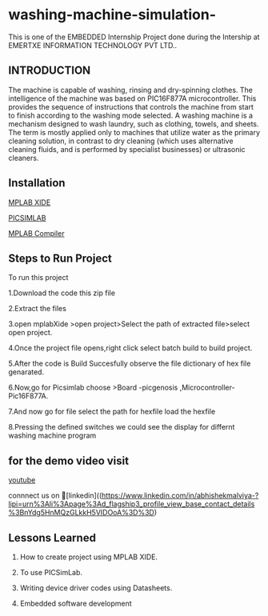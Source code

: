 # washing-machine-simulation-


This is one of the EMBEDDED Internship Project done during the Intership at EMERTXE INFORMATION TECHNOLOGY PVT LTD..
## INTRODUCTION
The machine is capable of washing, rinsing and dry-spinning clothes. The intelligence of the machine was based on PIC16F877A microcontroller.
This provides the sequence of instructions that controls the machine from start to finish according to the washing mode selected.
A washing machine is a mechanism designed to wash laundry, such as clothing, towels, and sheets. The term is mostly applied only to machines that utilize water as the primary cleaning solution, in contrast to dry cleaning (which uses alternative cleaning  fluids, and is performed by  specialist businesses) or ultrasonic cleaners.

## Installation
[MPLAB XIDE](https://www.microchip.com/en-us/development-tools-tools-and-software/mplab-x-ide?gclid=Cj0KCQjwtrSLBhCLARIsACh6Rmj98yI7_Y5H--lwe8m4DN3FVB0o-k4u7y-e0-T-w_9Cct4qIL2pq20aAkIFEALw_wcB#tabs)

[PICSIMLAB](https://sourceforge.net/projects/picsim/)

[MPLAB Compiler](https://www.microchip.com/en-us/development-tools-tools-and-software/mplab-xc-compilers?gclid=Cj0KCQjwtrSLBhCLARIsACh6Rmj-KmEgeZLWYdpD2qr2bs3wJx5kiOpLbDUEuGerZoyp6GZ4tR-WrMQaAltBEALw_wcB)
   
## Steps to Run Project
To run this project 

1.Download  the code this zip file

2.Extract the files 

3.open mplabXide >open project>Select the path of extracted file>select open project.

4.Once the project file opens,right click select batch build to build project.

5.After the code is Build Succesfully observe the file dictionary of hex file genarated.

6.Now,go for Picsimlab choose >Board -picgenosis ,Microcontroller-Pic16F877A.

7.And now go for file select the path for hexfile load the hexfile 

8.Pressing the  defined switches we could see the display for differnt washing machine program

## for the demo video visit 
 
[youtube](https://youtu.be/LC40XEzVmDM)

connnect us on 🔗[linkedin]((https://www.linkedin.com/in/abhishekmalviya-?lipi=urn%3Ali%3Apage%3Ad_flagship3_profile_view_base_contact_details%3BnYdg5HnMQzGLkkH5VIDOoA%3D%3D)



## Lessons Learned

1. How to create project using MPLAB XIDE.

2. To use PICSimLab.

3. Writing device driver codes using Datasheets.

4. Embedded software development



